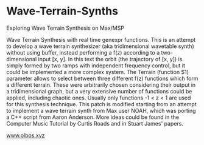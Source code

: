 # Wave-Terrain-Synths
Exploring Wave Terrain Synthesis on Max/MSP


Wave Terrain Synthesis with real time genexpr functions.
This is an attempt to develop a wave terrain synthesizer (aka tridimensional wavetable synth) without using buffer, instead performing a f(z) according to a two-dimensional input [x, y].
In this text the orbit (the trajectory of [x, y]) is simply formed by two ramps with independent frequency control, but it could be implemented a more complex system. 
The Terrain (function $1) parameter allows to select between three different f(z) functions which form a different terrain. These were arbitrarily chosen considering their output in a tridimensional graph, but a very extensive number of functions could be applied, including chaotic ones. Usually only functions  -1 < z < 1 are used for this synthesis technique. 
This patch is modified starting from an attempt to implement a wave terrain synth from Max user NOAH, which was porting a C++ script from Aaron Anderson.
More ideas could be found in the Computer Music Tutorial by Curtis Roads and in Stuart James' papers.

www.olbos.xyz
